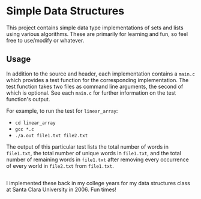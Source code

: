 # Simple Data Structures

This project contains simple data type implementations of sets and lists using various algorithms. These are primarily for learning and fun, so feel free to use/modify or whatever.

## Usage

In addition to the source and header, each implementation contains a `main.c` which provides a test function for the corresponding implementation. The test function takes two files as command line arguments, the second of which is optional. See each `main.c` for further information on the test function's output.

For example, to run the test for `linear_array`:

- `cd linear_array`
- `gcc *.c`
- `./a.out file1.txt file2.txt`

The output of this particular test lists the total number of words in `file1.txt`, the total number of unique words in `file1.txt`, and the total number of remaining words in `file1.txt` after removing every occurrence of every world in `file2.txt` from `file1.txt`.

##

I implemented these back in my college years for my data structures class at Santa Clara University in 2006. Fun times!
